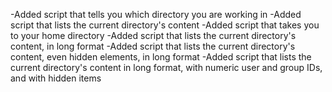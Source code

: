 -Added script that tells you which directory you are working in
-Added script that lists the current directory's content
-Added script that takes you to your home directory
-Added script that lists the current directory's content, in long format
-Added script that lists the current directory's content, even hidden elements, in long format
-Added script that lists the current directory's content in long format, with numeric user and group IDs, and with hidden items
